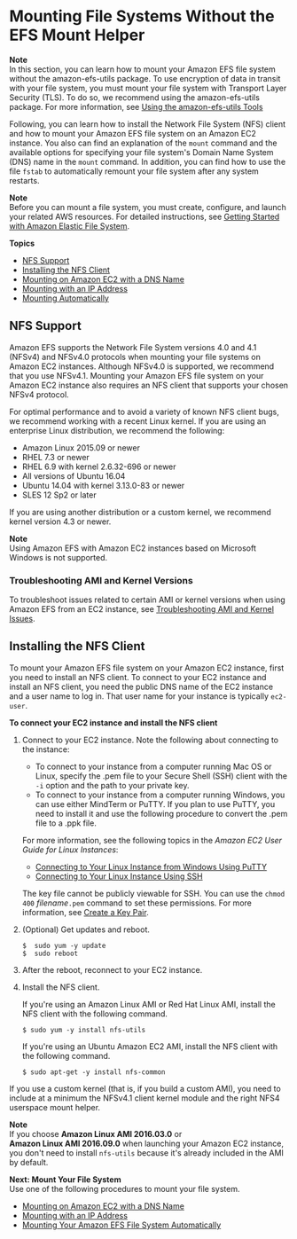 # Mounting File Systems Without the EFS Mount Helper<a name="mounting-fs-old"></a>

**Note**  
In this section, you can learn how to mount your Amazon EFS file system without the amazon\-efs\-utils package\. To use encryption of data in transit with your file system, you must mount your file system with Transport Layer Security \(TLS\)\. To do so, we recommend using the amazon\-efs\-utils package\. For more information, see [Using the amazon\-efs\-utils Tools](using-amazon-efs-utils.md)

Following, you can learn how to install the Network File System \(NFS\) client and how to mount your Amazon EFS file system on an Amazon EC2 instance\. You also can find an explanation of the `mount` command and the available options for specifying your file system's Domain Name System \(DNS\) name in the `mount` command\. In addition, you can find how to use the file `fstab` to automatically remount your file system after any system restarts\.

**Note**  
Before you can mount a file system, you must create, configure, and launch your related AWS resources\. For detailed instructions, see [Getting Started with Amazon Elastic File System](getting-started.md)\.

**Topics**
+ [NFS Support](#mounting-fs-nfs-info)
+ [Installing the NFS Client](#mounting-fs-install-nfsclient)
+ [Mounting on Amazon EC2 with a DNS Name](mounting-fs-mount-cmd-dns-name.md)
+ [Mounting with an IP Address](mounting-fs-mount-cmd-ip-addr.md)
+ [Mounting Automatically](mount-fs-auto-mount-onreboot-old.md)

## NFS Support<a name="mounting-fs-nfs-info"></a>

Amazon EFS supports the Network File System versions 4\.0 and 4\.1 \(NFSv4\) and NFSv4\.0 protocols when mounting your file systems on Amazon EC2 instances\. Although NFSv4\.0 is supported, we recommend that you use NFSv4\.1\. Mounting your Amazon EFS file system on your Amazon EC2 instance also requires an NFS client that supports your chosen NFSv4 protocol\.

For optimal performance and to avoid a variety of known NFS client bugs, we recommend working with a recent Linux kernel\. If you are using an enterprise Linux distribution, we recommend the following:
+ Amazon Linux 2015\.09 or newer
+ RHEL 7\.3 or newer
+ RHEL 6\.9 with kernel 2\.6\.32\-696 or newer
+ All versions of Ubuntu 16\.04
+ Ubuntu 14\.04 with kernel 3\.13\.0\-83 or newer
+ SLES 12 Sp2 or later

If you are using another distribution or a custom kernel, we recommend kernel version 4\.3 or newer\.

**Note**  
Using Amazon EFS with Amazon EC2 instances based on Microsoft Windows is not supported\.

### Troubleshooting AMI and Kernel Versions<a name="ami-kernel-versions-troubleshooting"></a>

To troubleshoot issues related to certain AMI or kernel versions when using Amazon EFS from an EC2 instance, see [Troubleshooting AMI and Kernel Issues](troubleshooting.md#troubleshooting-efs-ami-kernel)\.

## Installing the NFS Client<a name="mounting-fs-install-nfsclient"></a>

To mount your Amazon EFS file system on your Amazon EC2 instance, first you need to install an NFS client\. To connect to your EC2 instance and install an NFS client, you need the public DNS name of the EC2 instance and a user name to log in\. That user name for your instance is typically `ec2-user`\.

**To connect your EC2 instance and install the NFS client**

1. Connect to your EC2 instance\. Note the following about connecting to the instance:
   + To connect to your instance from a computer running Mac OS or Linux, specify the \.pem file to your Secure Shell \(SSH\) client with the `-i` option and the path to your private key\.
   + To connect to your instance from a computer running Windows, you can use either MindTerm or PuTTY\. If you plan to use PuTTY, you need to install it and use the following procedure to convert the \.pem file to a \.ppk file\. 

   For more information, see the following topics in the *Amazon EC2 User Guide for Linux Instances*:
   +  [Connecting to Your Linux Instance from Windows Using PuTTY](http://docs.aws.amazon.com/AWSEC2/latest/UserGuide/putty.html) 
   +  [Connecting to Your Linux Instance Using SSH](http://docs.aws.amazon.com/AWSEC2/latest/UserGuide/AccessingInstancesLinux.html)

     The key file cannot be publicly viewable for SSH\. You can use the `chmod 400` *filename*`.pem` command to set these permissions\. For more information, see [Create a Key Pair](http://docs.aws.amazon.com/AWSEC2/latest/UserGuide/get-set-up-for-amazon-ec2.html#create-a-key-pair)\.

1. \(Optional\) Get updates and reboot\.

   ```
   $  sudo yum -y update  
   $  sudo reboot
   ```

1. After the reboot, reconnect to your EC2 instance\.

1. Install the NFS client\.

   If you're using an Amazon Linux AMI or Red Hat Linux AMI, install the NFS client with the following command\.

   ```
   $ sudo yum -y install nfs-utils
   ```

   If you're using an Ubuntu Amazon EC2 AMI, install the NFS client with the following command\.

   ```
   $ sudo apt-get -y install nfs-common
   ```

If you use a custom kernel \(that is, if you build a custom AMI\), you need to include at a minimum the NFSv4\.1 client kernel module and the right NFS4 userspace mount helper\.

**Note**  
If you choose **Amazon Linux AMI 2016\.03\.0** or **Amazon Linux AMI 2016\.09\.0** when launching your Amazon EC2 instance, you don't need to install `nfs-utils` because it's already included in the AMI by default\.

**Next: Mount Your File System**  
Use one of the following procedures to mount your file system\.
+ [Mounting on Amazon EC2 with a DNS Name](mounting-fs-mount-cmd-dns-name.md)
+ [Mounting with an IP Address](mounting-fs-mount-cmd-ip-addr.md)
+ [Mounting Your Amazon EFS File System Automatically](mount-fs-auto-mount-onreboot.md)